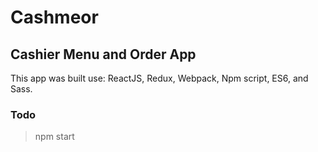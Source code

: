 # Cashmeor 
## Cashier Menu and Order App


This app was built use: ReactJS, Redux, Webpack, Npm script, ES6, and Sass.

### Todo
> npm start

